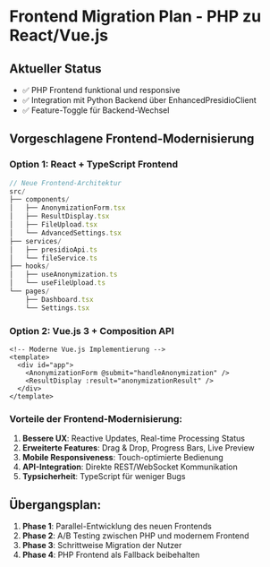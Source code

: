 # Frontend Migration Plan - PHP zu React/Vue.js

## Aktueller Status
- ✅ PHP Frontend funktional und responsive
- ✅ Integration mit Python Backend über EnhancedPresidioClient
- ✅ Feature-Toggle für Backend-Wechsel

## Vorgeschlagene Frontend-Modernisierung

### Option 1: React + TypeScript Frontend
```typescript
// Neue Frontend-Architektur
src/
├── components/
│   ├── AnonymizationForm.tsx
│   ├── ResultDisplay.tsx
│   ├── FileUpload.tsx
│   └── AdvancedSettings.tsx
├── services/
│   ├── presidioApi.ts
│   └── fileService.ts
├── hooks/
│   ├── useAnonymization.ts
│   └── useFileUpload.ts
└── pages/
    ├── Dashboard.tsx
    └── Settings.tsx
```

### Option 2: Vue.js 3 + Composition API
```vue
<!-- Moderne Vue.js Implementierung -->
<template>
  <div id="app">
    <AnonymizationForm @submit="handleAnonymization" />
    <ResultDisplay :result="anonymizationResult" />
  </div>
</template>
```

### Vorteile der Frontend-Modernisierung:
1. **Bessere UX**: Reactive Updates, Real-time Processing Status
2. **Erweiterte Features**: Drag & Drop, Progress Bars, Live Preview
3. **Mobile Responsiveness**: Touch-optimierte Bedienung
4. **API-Integration**: Direkte REST/WebSocket Kommunikation
5. **Typsicherheit**: TypeScript für weniger Bugs

## Übergangsplan:
1. **Phase 1**: Parallel-Entwicklung des neuen Frontends
2. **Phase 2**: A/B Testing zwischen PHP und modernem Frontend
3. **Phase 3**: Schrittweise Migration der Nutzer
4. **Phase 4**: PHP Frontend als Fallback beibehalten
